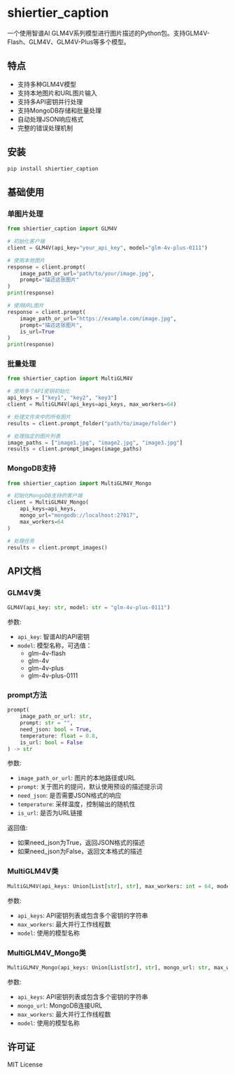 # shiertier_caption

一个使用智谱AI GLM4V系列模型进行图片描述的Python包。支持GLM4V-Flash、GLM4V、GLM4V-Plus等多个模型。

## 特点

- 支持多种GLM4V模型
- 支持本地图片和URL图片输入
- 支持多API密钥并行处理
- 支持MongoDB存储和批量处理
- 自动处理JSON响应格式
- 完整的错误处理机制

## 安装

```bash
pip install shiertier_caption
```

## 基础使用

### 单图片处理

```python
from shiertier_caption import GLM4V

# 初始化客户端
client = GLM4V(api_key="your_api_key", model="glm-4v-plus-0111")

# 使用本地图片
response = client.prompt(
    image_path_or_url="path/to/your/image.jpg",
    prompt="描述这张图片"
)
print(response)

# 使用URL图片
response = client.prompt(
    image_path_or_url="https://example.com/image.jpg",
    prompt="描述这张图片",
    is_url=True
)
print(response)
```

### 批量处理

```python
from shiertier_caption import MultiGLM4V

# 使用多个API密钥初始化
api_keys = ["key1", "key2", "key3"]
client = MultiGLM4V(api_keys=api_keys, max_workers=64)

# 处理文件夹中的所有图片
results = client.prompt_folder("path/to/image/folder")

# 处理指定的图片列表
image_paths = ["image1.jpg", "image2.jpg", "image3.jpg"]
results = client.prompt_images(image_paths)
```

### MongoDB支持

```python
from shiertier_caption import MultiGLM4V_Mongo

# 初始化MongoDB支持的客户端
client = MultiGLM4V_Mongo(
    api_keys=api_keys,
    mongo_url="mongodb://localhost:27017",
    max_workers=64
)

# 处理任务
results = client.prompt_images()
```

## API文档

### GLM4V类

```python
GLM4V(api_key: str, model: str = "glm-4v-plus-0111")
```

参数:
- `api_key`: 智谱AI的API密钥
- `model`: 模型名称，可选值：
  - glm-4v-flash
  - glm-4v
  - glm-4v-plus
  - glm-4v-plus-0111

### prompt方法

```python
prompt(
    image_path_or_url: str, 
    prompt: str = "", 
    need_json: bool = True,
    temperature: float = 0.8, 
    is_url: bool = False
) -> str
```

参数:
- `image_path_or_url`: 图片的本地路径或URL
- `prompt`: 关于图片的提问，默认使用预设的描述提示词
- `need_json`: 是否需要JSON格式的响应
- `temperature`: 采样温度，控制输出的随机性
- `is_url`: 是否为URL链接

返回值:
- 如果need_json为True，返回JSON格式的描述
- 如果need_json为False，返回文本格式的描述

### MultiGLM4V类

```python
MultiGLM4V(api_keys: Union[List[str], str], max_workers: int = 64, model: str = "glm-4v-plus-0111")
```

参数:
- `api_keys`: API密钥列表或包含多个密钥的字符串
- `max_workers`: 最大并行工作线程数
- `model`: 使用的模型名称

### MultiGLM4V_Mongo类

```python
MultiGLM4V_Mongo(api_keys: Union[List[str], str], mongo_url: str, max_workers: int = 64, model: str = "glm-4v-plus-0111")
```

参数:
- `api_keys`: API密钥列表或包含多个密钥的字符串
- `mongo_url`: MongoDB连接URL
- `max_workers`: 最大并行工作线程数
- `model`: 使用的模型名称

## 许可证

MIT License 